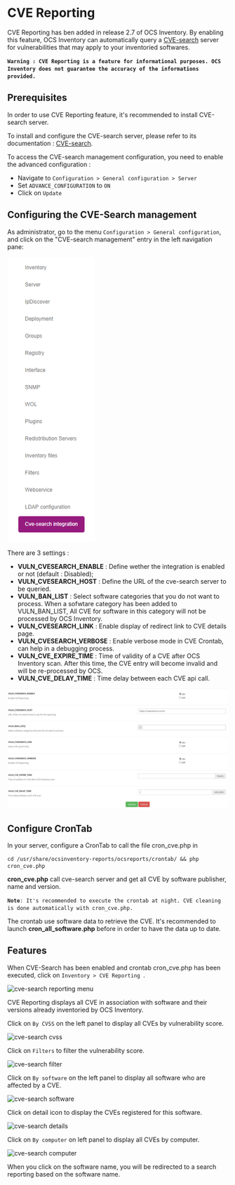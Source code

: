 # CVE Reporting

CVE Reporting has ben added in release 2.7 of OCS Inventory. 
By enabling this feature, OCS Inventory can automatically query a 
[CVE-search](http://cve-search.github.io/cve-search/) server for 
vulnerabilities that may apply to your inventoried softwares.

**`Warning : CVE Reporting is a feature for informational purposes. OCS Inventory does not guarantee the accuracy of the informations provided.`**

## Prerequisites

In order to use CVE Reporting feature, it's recommended to install CVE-search server.

To install and configure the CVE-search server, please refer to its documentation : [CVE-search](http://cve-search.github.io/cve-search/).

To access the CVE-search management configuration, you need to enable the advanced configuration :

* Navigate to `Configuration > General configuration > Server`
* Set  `ADVANCE_CONFIGURATION` to `ON`
* Click on `Update`

## Configuring the CVE-Search management

As administrator, go to the menu `Configuration > General configuration`, 
and click on the "CVE-search management" entry in the left navigation pane:

![cve-search left navigation pane](../../img/server/reports/cvesearch_config_pane_entry.png)

There are 3 settings :

* **VULN_CVESEARCH_ENABLE** : Define wether the integration is enabled or not (default : Disabled);
* **VULN_CVESEARCH_HOST** : Define the URL of the cve-search server to be queried.
* **VULN_BAN_LIST** : Select software categories that you do not want to process. When a sofwtare category has been added to VULN_BAN_LIST, All CVE for software in this category will not be processed by OCS Inventory.
* **VULN_CVESEARCH_LINK** : Enable display of redirect link to CVE details page.
* **VULN_CVESEARCH_VERBOSE** : Enable verbose mode in CVE Crontab, can help in a debugging process.
* **VULN_CVE_EXPIRE_TIME** : Time of validity of a CVE after OCS Inventory scan. After this time, the CVE entry will become invalid and will be re-processed by OCS.
* **VULN_CVE_DELAY_TIME** : Time delay between each CVE api call. 

![cve-search config screen](../../img/server/reports/cvesearch_config_screen.png)

## Configure CronTab

In your server, configure a CronTab to call the file cron_cve.php in

    cd /usr/share/ocsinventory-reports/ocsreports/crontab/ && php cron_cve.php

**cron_cve.php** call cve-search server and get all CVE by software publisher, name and version.

**`Note`**`: It's recommended to execute the crontab at night. CVE cleaning is done automatically with cron_cve.php.`

The crontab use software data to retrieve the CVE. It's recommended to launch **cron_all_software.php** before in order to have the data up to date.

## Features

When CVE-Search has been enabled and crontab cron_cve.php has been executed, click on ```Inventory > CVE Reporting ```.  

![cve-search reporting menu](../../img/server/reports/inventory_tab_menu.png)

CVE Reporting displays all CVE in association with software and their versions already inventoried by OCS Inventory.

Click on `By CVSS` on the left panel to display all CVEs by vulnerability score.

![cve-search cvss](../../img/server/reports/cvesearch_cvetable_cvss.png)

Click on `Filters` to filter the vulnerability score.

![cve-search filter](../../img/server/reports/cvesearch_cvetable_filter.png)

Click on `By software` on the left panel to display all software who are affected by a CVE. 

![cve-search software](../../img/server/reports/cvesearch_cvetable_software.png)

Click on detail icon to display the CVEs registered for this software.

![cve-search details](../../img/server/reports/cvesearch_cvetable_details.png)

Click on `By computer` on left panel to display all CVEs by computer.

![cve-search computer](../../img/server/reports/cvesearch_cvetable_computer.png)

When you click on the software name, you will be redirected to a search reporting based on the software name.
